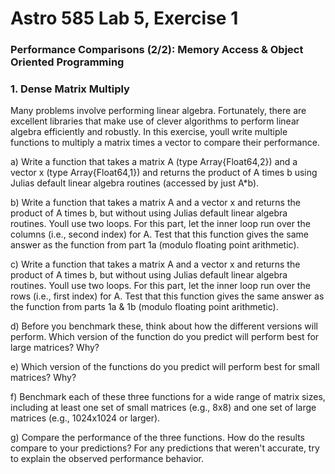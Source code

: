 # Astro 585 Lab 5, Exercise 1

### Performance Comparisons (2/2):  Memory Access & Object Oriented Programming

### 1.  Dense Matrix Multiply
Many problems involve performing linear algebra.  Fortunately, there are excellent libraries that make use of clever algorithms to perform linear algebra efficiently and robustly.  In this exercise, youll write multiple functions to multiply a matrix times a vector to compare their performance.  

a)  Write a function that takes a matrix A (type Array{Float64,2}) and a vector x (type Array{Float64,1}) and returns the product of A times b using Julias default linear algebra routines (accessed by just A*b). 

b) Write a function that takes a matrix A and a vector x and returns the product of A times b, but without using Julias default linear algebra routines.  Youll use two loops.  For this part, let the inner loop run over the columns (i.e., second index) for A.  Test that this function gives the same answer as the function from part 1a (modulo floating point arithmetic).

c) Write a function that takes a matrix A and a vector x and returns the product of A times b, but without using Julias default linear algebra routines.  Youll use two loops.  For this part, let the inner loop run over the rows (i.e., first index) for A.  Test that this function gives the same answer as the function from parts 1a & 1b (modulo floating point arithmetic).

d) Before you benchmark these, think about how the different versions will perform.  Which version of the function do you predict will perform best for large matrices?  Why?  

e) Which version of the functions do you predict will perform best for small matrices?  Why?

f)  Benchmark each of these three functions for a wide range of matrix sizes, including at least one set of small matrices (e.g., 8x8) and one set of large matrices (e.g., 1024x1024 or larger).   

g) Compare the performance of the three functions.  How do the results compare to your predictions?  For any predictions that weren't accurate, try to explain the observed performance behavior.  



